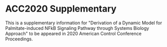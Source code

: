 # ACC2020 Supplementary

This is a supplementary information for "Derivation of a Dynamic Model for Palmitate-induced NFkB Signaling Pathway through Systems Biology Approach" to be appeared in 2020 American Control Conference Proceedings.
